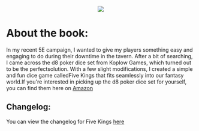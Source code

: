 <p align="center"><img src="https://i.imgur.com/ZTUnPfJ.png"></p>

# About the book:
In my recent 5E campaign, I wanted to give my players something easy and engaging to do during their downtime in the tavern. After a bit of searching, I came across the d8 poker dice set from Koplow Games, which turned out to be the perfectsolution. With a few slight modifications, I created a simple and fun dice game calledFive Kings that fits seamlessly into our fantasy world.If you're interested in picking up the d8 poker dice set for yourself, you can find them here on [Amazon](https://www.amazon.com/Koplow-Games-Poker-Dice-Game/dp/B0013CY0TQ)


## Changelog:

You can view the changelog for Five Kings [here](https://github.com/AtomicQuillPublishing/five-kings/blob/main/Changelog.md)
